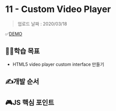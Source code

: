# 11 - Custom Video Player

> 업로드 날짜 : 2020/03/18

✅[DEMO](https://sewonkimm.github.io/JavaScript30/11-CustomVideoPlayer/index.html)

## 👨‍🎓학습 목표

- HTML5 video player custom interface 만들기

## ✍️개발 순서

## 🎮JS 핵심 포인트
